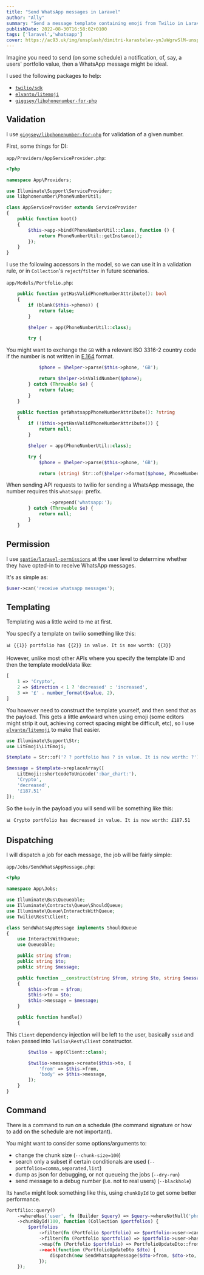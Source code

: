 ```yaml
---
title: "Send WhatsApp messages in Laravel"
author: "Ally"
summary: "Send a message template containing emoji from Twilio in Laravel"
publishDate: 2022-08-30T16:58:02+0100
tags: ['laravel','whatsapp']
cover: https://ac93.uk/img/unsplash/dimitri-karastelev-ynJaWgrwSlM-unsplash.jpg
---
```


Imagine you need to send (on some schedule) a notification, of, say, a users' portfolio value, then a WhatsApp message might be ideal.

I used the following packages to help:

* [`twilio/sdk`](https://packagist.org/packages/twilio/sdk)
* [`elvanto/litemoji`](https://packagist.org/packages/elvanto/litemoji)
* [`giggsey/libphonenumber-for-php`](https://packagist.org/packages/giggsey/libphonenumber-for-php)

## Validation

I use [`giggsey/libphonenumber-for-php`](https://packagist.org/packages/giggsey/libphonenumber-for-php) for validation of a given number.

First, some things for DI:

`app/Providers/AppServiceProvider.php`:

```php
<?php

namespace App\Providers;

use Illuminate\Support\ServiceProvider;
use libphonenumber\PhoneNumberUtil;

class AppServiceProvider extends ServiceProvider
{
    public function boot()
    {
        $this->app->bind(PhoneNumberUtil::class, function () {
            return PhoneNumberUtil::getInstance();
        });
    }
}
```

I use the following accessors in the model, so we can use it in a validation rule, or in `Collection`'s `reject`/`filter` in future scenarios.

`app/Models/Portfolio.php`:

```php
    public function getHasValidPhoneNumberAttribute(): bool
    {
        if (blank($this->phone)) {
            return false;
        }

        $helper = app(PhoneNumberUtil::class);

        try {
```

You might want to exchange the `GB` with a relevant ISO 3316-2 country code if the number is not written in [E.164](https://www.twilio.com/docs/glossary/what-e164) format.  

```php
            $phone = $helper->parse($this->phone, 'GB');

            return $helper->isValidNumber($phone);
        } catch (Throwable $e) {
            return false;
        }
    }

    public function getWhatsappPhoneNumberAttribute(): ?string
    {
        if (!$this->getHasValidPhoneNumberAttribute()) {
            return null;
        }

        $helper = app(PhoneNumberUtil::class);

        try {
            $phone = $helper->parse($this->phone, 'GB');

            return (string) Str::of($helper->format($phone, PhoneNumberFormat::E164))
```

When sending API requests to twilio for sending a WhatsApp message, the number requires this `whatsapp:` prefix.

```php
                ->prepend('whatsapp:');
        } catch (Throwable $e) {
            return null;
        }
    }
```


## Permission

I use [`spatie/laravel-permissions`](https://packagist.org/packages/spatie/laravel-permission) at the user level to determine whether they have opted-in to receive WhatsApp messages.

It's as simple as:

```php
$user->can('receive whatsapp messages');
```

## Templating

Templating was a little weird to me at first.

You specify a template on twilio something like this:

```text
📊 {{1}} portfolio has {{2}} in value. It is now worth: {{3}}
```

However, unlike most other APIs where you specify the template ID and then the template model/data like:

```php
[
    1 => 'Crypto',
    2 => $direction < 1 ? 'decreased' : 'increased',
    3 => '£' . number_format($value, 2),
]
```

You however need to construct the template yourself, and then send that as the payload. This gets a little awkward when using emoji (some editors might strip it out, achieving correct spacing might be difficult, etc), so I use [`elvanto/litemoji`](https://packagist.org/packages/elvanto/litemoji) to make that easier.

```php
use Illuminate\Support\Str;
use LitEmoji\LitEmoji;

$template = Str::of('? ? portfolio has ? in value. It is now worth: ?');

$message = $template->replaceArray([
    LitEmoji::shortcodeToUnicode(':bar_chart:'),
    'Crypto',
    'decreased',
    '£187.51'
]);
```

So the `body` in the payload you will send will be something like this:

```text
📊 Crypto portfolio has decreased in value. It is now worth: £187.51
```

## Dispatching

I will dispatch a job for each message, the job will be fairly simple:

`app/Jobs/SendWhatsAppMessage.php`:

```php
<?php

namespace App\Jobs;

use Illuminate\Bus\Queueable;
use Illuminate\Contracts\Queue\ShouldQueue;
use Illuminate\Queue\InteractsWithQueue;
use Twilio\Rest\Client;

class SendWhatsAppMessage implements ShouldQueue
{
    use InteractsWithQueue;
    use Queueable;

    public string $from;
    public string $to;
    public string $message;

    public function __construct(string $from, string $to, string $message)
    {
        $this->from = $from;
        $this->to = $to;
        $this->message = $message;
    }

    public function handle()
    {
```

This `Client` dependency injection will be left to the user, basically `ssid` and `token` passed into `Twilio\Rest\Client` constructor.

```php
        $twilio = app(Client::class);

        $twilio->messages->create($this->to, [
            'from' => $this->from,
            'body' => $this->message,
        ]);
    }
}
```

## Command

There is a command to run on a schedule (the command signature or how to add on the schedule are not important).

You might want to consider some options/arguments to:

* change the chunk size (`--chunk-size=100`)
* search only a subset if certain conditionals are used (`--portfolios=comma,separated,list`)
* dump as json for debugging, or not queueing the jobs (`--dry-run`)
* send message to a debug number (i.e. not to real users) (`--blackhole`)

Its `handle` might look something like this, using `chunkById` to get some better performance.

```php
Portfilio::query()
    ->whereHas('user', fn (Builder $query) => $query->whereNotNull('phone'))
    ->chunkById(100, function (Collection $portfolios) {
        $portfolios
            ->filter(fn (Portfolio $portfolio) => $portfolio->user->can('receive whatsapp messages'))
            ->filter(fn (Portfolio $portfolio) => $portfolio->user->has_valid_phone_number)
            ->map(fn (Portfolio $portfolio) => PortfolioUpdateDto::fromPortfolio($portfolio))
            ->each(function (PortfolioUpdateDto $dto) {
                dispatch(new SendWhatsAppMessage($dto->from, $dto->to, $dto->message));
            });
    });
```
